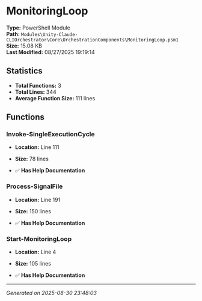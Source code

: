 # MonitoringLoop

**Type:** PowerShell Module  
**Path:** `Modules\Unity-Claude-CLIOrchestrator\Core\OrchestrationComponents\MonitoringLoop.psm1`  
**Size:** 15.08 KB  
**Last Modified:** 08/27/2025 19:19:14  

## Statistics

- **Total Functions:** 3
- **Total Lines:** 344
- **Average Function Size:** 111 lines

## Functions


### Invoke-SingleExecutionCycle

- **Location:** Line 111
- **Size:** 78 lines

- ✅ **Has Help Documentation** 
### Process-SignalFile

- **Location:** Line 191
- **Size:** 150 lines

- ✅ **Has Help Documentation** 
### Start-MonitoringLoop

- **Location:** Line 4
- **Size:** 105 lines

- ✅ **Has Help Documentation**

---
*Generated on 2025-08-30 23:48:03*
